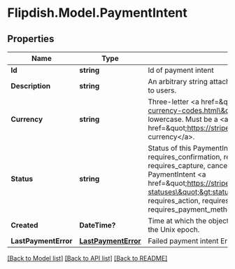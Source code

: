# Flipdish.Model.PaymentIntent
## Properties

Name | Type | Description | Notes
------------ | ------------- | ------------- | -------------
**Id** | **string** | Id of payment intent | [optional] 
**Description** | **string** | An arbitrary string attached to the object. Often useful for displaying to users. | [optional] 
**Currency** | **string** | Three-letter &lt;a href&#x3D;\&quot;https://www.iso.org/iso-4217-currency-codes.html\&quot;&gt;ISO currency  code&lt;/a&gt;, in lowercase. Must be a &lt;a href&#x3D;\&quot;https://stripe.com/docs/currencies\&quot;&gt;supported  currency&lt;/a&gt;. | [optional] 
**Status** | **string** | Status of this PaymentIntent, one of requires_payment_method,  requires_confirmation, requires_action, processing,  requires_capture, canceled, or succeeded. Read more about each  PaymentIntent &lt;a href&#x3D;\&quot;https://stripe.com/docs/payments/intents#intent-statuses\&quot;&gt;status&lt;/a&gt;.  One of: canceled, processing, requires_action,  requires_capture, requires_confirmation, requires_payment_method,  or succeeded. | [optional] 
**Created** | **DateTime?** | Time at which the object was created. Measured in seconds since the Unix epoch. | [optional] 
**LastPaymentError** | [**LastPaymentError**](LastPaymentError.md) | Failed payment intent Errors | [optional] 

[[Back to Model list]](../README.md#documentation-for-models) [[Back to API list]](../README.md#documentation-for-api-endpoints) [[Back to README]](../README.md)

